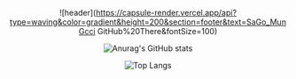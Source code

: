 <div align="center">  

![header](https://capsule-render.vercel.app/api?type=waving&color=gradient&height=200&section=footer&text=SaGo_MunGcci GitHub%20There&fontSize=100)  
  
![Anurag's GitHub stats](https://github-readme-stats.vercel.app/api?username=pmjn1025&show_icons=true&theme=radical)  


![Top Langs](https://github-readme-stats.vercel.app/api/top-langs/?username=pmjn1025&layout=compact&theme=tokyonight)  
  
</div>
<!--
**pmjn1025/pmjn1025** is a ✨ _special_ ✨ repository because its `README.md` (this file) appears on your GitHub profile.

Here are some ideas to get you started:

- 🔭 I’m currently working on ...
- 🌱 I’m currently learning ...
- 👯 I’m looking to collaborate on ...
- 🤔 I’m looking for help with ...
- 💬 Ask me about ...
- 📫 How to reach me: ...
- 😄 Pronouns: ...
- ⚡ Fun fact: ...
-->
